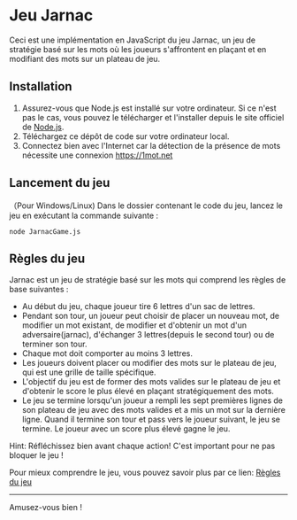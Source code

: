 # Jeu Jarnac

Ceci est une implémentation en JavaScript du jeu Jarnac, un jeu de stratégie basé sur les mots où les joueurs s'affrontent en plaçant et en modifiant des mots sur un plateau de jeu.

## Installation

1. Assurez-vous que Node.js est installé sur votre ordinateur. Si ce n'est pas le cas, vous pouvez le télécharger et l'installer depuis le site officiel de [Node.js](https://nodejs.org/).
2. Téléchargez ce dépôt de code sur votre ordinateur local.
3. Connectez bien avec l'Internet car la détection de la présence de mots nécessite une connexion https://1mot.net

## Lancement du jeu

（Pour Windows/Linux) Dans le dossier contenant le code du jeu, lancez le jeu en exécutant la commande suivante :

```
node JarnacGame.js
```

## Règles du jeu

Jarnac est un jeu de stratégie basé sur les mots qui comprend les règles de base suivantes :

- Au début du jeu, chaque joueur tire 6 lettres d'un sac de lettres.
- Pendant son tour, un joueur peut choisir de placer un nouveau mot, de modifier un mot existant, de modifier et d'obtenir un mot d'un adversaire(jarnac), d'échanger 3 lettres(depuis le second tour) ou de terminer son tour.
- Chaque mot doit comporter au moins 3 lettres.
- Les joueurs doivent placer ou modifier des mots sur le plateau de jeu, qui est une grille de taille spécifique.
- L'objectif du jeu est de former des mots valides sur le plateau de jeu et d'obtenir le score le plus élevé en plaçant stratégiquement des mots.
- Le jeu se termine lorsqu'un joueur a rempli les sept premières lignes de son plateau de jeu avec des mots valides et a mis un mot sur la dernière ligne. Quand il termine son tour et pass vers le joueur suivant, le jeu se termine. Le joueur avec un score plus élevé gagne le jeu.

Hint: Réfléchissez bien avant chaque action! C'est important pour ne pas bloquer le jeu !

Pour mieux comprendre le jeu, vous pouvez savoir plus par ce lien: 
[Règles du jeu](https://github.com/sfrenot/javascript/blob/master/projet2/RegleJarnac.pdf)

---

Amusez-vous bien !
